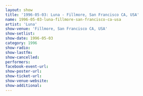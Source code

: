 ```yaml
---
layout: show
title: '1996-05-03: Luna - Fillmore, San Francisco CA, USA'
name: 1996-05-03-luna-fillmore-san-francisco-ca-usa
artist: 'Luna'
show-venue: 'Fillmore, San Francisco CA, USA'
show-setlist: 
show-date: 1996-05-03
category: 1996
show-radio: 
show-lastfm: 
show-cancelled: 
performers: 
facebook-event-url: 
show-poster-url: 
show-ticket-url: 
show-venue-website: 
show-additional: 
---
```


